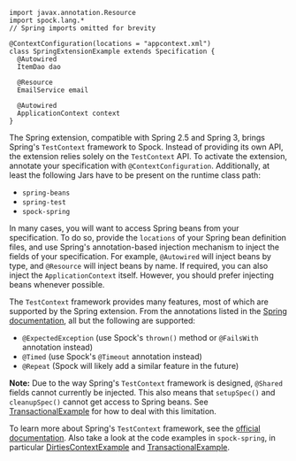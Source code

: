 
```
import javax.annotation.Resource
import spock.lang.*
// Spring imports omitted for brevity

@ContextConfiguration(locations = "appcontext.xml")
class SpringExtensionExample extends Specification {
  @Autowired
  ItemDao dao

  @Resource
  EmailService email

  @Autowired
  ApplicationContext context
}
```

The Spring extension, compatible with Spring 2.5 and Spring 3, brings Spring's `TestContext` framework to Spock. Instead of providing its own API, the extension relies solely on the `TestContext` API. To activate the extension, annotate your specification with `@ContextConfiguration`. Additionally, at least the following Jars have to be present on the runtime class path:
  * `spring-beans`
  * `spring-test`
  * `spock-spring`

In many cases, you will want to access Spring beans from your specification. To do so, provide the `locations` of your Spring bean definition files, and use Spring's annotation-based injection mechanism to inject the fields of your specification. For example, `@Autowired` will inject beans by type, and `@Resource` will inject beans by name. If required, you can also inject the `ApplicationContext` itself. However, you should prefer injecting beans whenever possible.

The `TestContext` framework provides many features, most of which are supported by the Spring extension. From the annotations listed in the [Spring documentation](http://static.springsource.org/spring/docs/2.5.6/reference/testing.html#testcontext-annotations), all but the following are supported:
  * `@ExpectedException` (use Spock's `thrown()` method or `@FailsWith` annotation instead)
  * `@Timed` (use Spock's `@Timeout` annotation instead)
  * `@Repeat` (Spock will likely add a similar feature in the future)

**Note:** Due to the way Spring's `TestContext` framework is designed, `@Shared` fields cannot currently be injected. This also means that `setupSpec()` and `cleanupSpec()` cannot get access to Spring beans. See [TransactionalExample](http://code.google.com/p/spock/source/browse/trunk/spock-spring/src/test/groovy/org/spockframework/spring/TransactionalExample.groovy) for how to deal with this limitation.

To learn more about Spring's `TestContext` framework, see the [official documentation](http://static.springsource.org/spring/docs/2.5.6/reference/testing.html#testcontext-framework). Also take a look at the code examples in `spock-spring`, in particular [DirtiesContextExample](http://code.google.com/p/spock/source/browse/trunk/spock-spring/src/test/groovy/org/spockframework/spring/DirtiesContextExample.groovy) and [TransactionalExample](http://code.google.com/p/spock/source/browse/trunk/spock-spring/src/test/groovy/org/spockframework/spring/TransactionalExample.groovy).